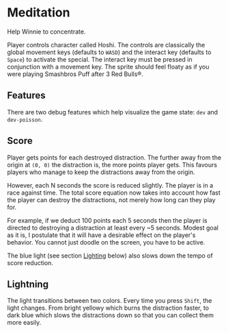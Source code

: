 # Meditation

Help Winnie to concentrate.

Player controls character called Hoshi.
The controls are classically the global movement keys (defaults to `WASD`) and
the interact key (defaults to `Space`) to activate the special.
The interact key must be pressed in conjunction with a movement key.
The sprite should feel floaty as if you were playing Smashbros Puff after 3 Red Bulls®.

## Features

There are two debug features which help visualize the game state:
`dev` and `dev-poisson`.

## Score

Player gets points for each destroyed distraction.
The further away from the origin at `(0, 0)` the distraction is, the more points player gets.
This favours players who manage to keep the distractions away from the origin.

However, each N seconds the score is reduced slightly.
The player is in a race against time.
The total score equation now takes into account how fast the player can destroy
the distractions, not merely how long can they play for.

For example, if we deduct 100 points each 5 seconds then the player is directed
to destroying a distraction at least every ~5 seconds.
Modest goal as it is, I postulate that it will have a desirable effect on the
player's behavior.
You cannot just doodle on the screen, you have to be active.

The blue light (see section [Lighting](#lighting) below) also slows down the tempo of score reduction.

## Lightning

The light transitions between two colors.
Every time you press `Shift`, the light changes.
From bright yellowy which burns the distraction faster, to dark blue which slows the distractions down so that you can collect them more easily.
